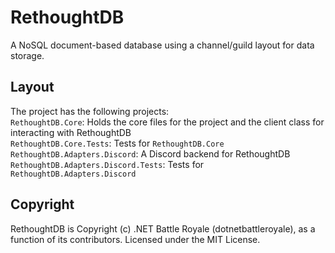 # RethoughtDB
A NoSQL document-based database using a channel/guild layout for data storage.

## Layout
The project has the following projects:  
`RethoughtDB.Core`: Holds the core files for the project and the client class for interacting with RethoughtDB  
`RethoughtDB.Core.Tests`: Tests for `RethoughtDB.Core`  
`RethoughtDB.Adapters.Discord`: A Discord backend for RethoughtDB  
`RethoughtDB.Adapters.Discord.Tests`: Tests for `RethoughtDB.Adapters.Discord`  

## Copyright
RethoughtDB is Copyright (c) .NET Battle Royale (dotnetbattleroyale), as a function of its contributors. Licensed under the MIT License.